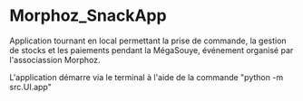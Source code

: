 # Morphoz_SnackApp
 
Application tournant en local permettant la prise de commande, la gestion de stocks et les paiements pendant la MégaSouye, événement organisé par l'associassion Morphoz.

L'application démarre via le terminal à l'aide de la commande "python -m src.UI.app"